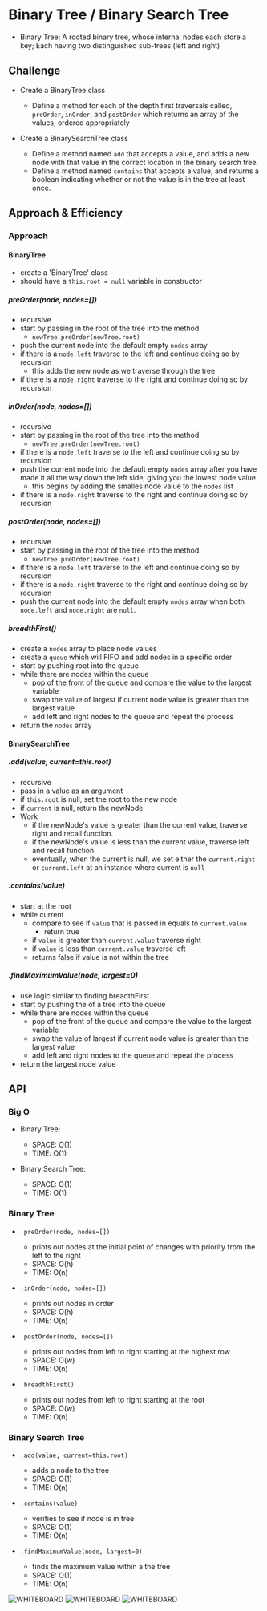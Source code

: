 # Binary Tree / Binary Search Tree
<!-- Short summary or background information -->
- Binary Tree: A rooted binary tree, whose internal nodes each store a key; Each having two distinguished sub-trees (left and right)

## Challenge
<!-- Description of the challenge -->
- Create a BinaryTree class
  - Define a method for each of the depth first traversals called, `preOrder`, `inOrder`, and `postOrder` which returns an array of the values, ordered appropriately

- Create a BinarySearchTree class
  - Define a method named `add` that accepts a value, and adds a new node with that value in the correct location in the binary search tree.
  - Define a method named `contains` that accepts a value, and returns a boolean indicating whether or not the value is in the tree at least once.

## Approach & Efficiency
<!-- What approach did you take? Why? What is the Big O space/time for this approach? -->

### Approach

#### BinaryTree

- create a 'BinaryTree' class
- should have a `this.root = null` variable in constructor

##### preOrder(node, nodes=[])

- recursive
- start by passing in the root of the tree into the method
  - `newTree.preOrder(newTree.root)`
- push the current node into the default empty `nodes` array
- if there is a `node.left` traverse to the left and continue doing so by recursion
  - this adds the new node as we traverse through the tree
- if there is a `node.right` traverse to the right and continue doing so by recursion

##### inOrder(node, nodes=[])

- recursive
- start by passing in the root of the tree into the method
  - `newTree.preOrder(newTree.root)`
- if there is a `node.left` traverse to the left and continue doing so by recursion
- push the current node into the default empty `nodes` array after you have made it all the way down the left side, giving you the lowest node value
  - this begins by adding the smalles node value to the `nodes` list
- if there is a `node.right` traverse to the right and continue doing so by recursion

##### postOrder(node, nodes=[])

- recursive
- start by passing in the root of the tree into the method
  - `newTree.preOrder(newTree.root)`
- if there is a `node.left` traverse to the left and continue doing so by recursion
- if there is a `node.right` traverse to the right and continue doing so by recursion
- push the current node into the default empty `nodes` array when both `node.left` and `node.right` are `null`.

##### breadthFirst()

- create a `nodes` array to place node values
- create a `queue` which will FIFO and add nodes in a specific order
- start by pushing root into the queue
- while there are nodes within the queue
  - pop of the front of the queue and compare the value to the largest variable
  - swap the value of largest if current node value is greater than the largest value
  - add left and right nodes to the queue and repeat the process
- return the `nodes` array

#### BinarySearchTree

##### .add(value, current=this.root)

- recursive
- pass in a value as an argument
- if `this.root` is null, set the root to the new node
- if `current` is null, return the newNode
- Work
  - if the newNode's value is greater than the current value, traverse right and recall function.
  - if the newNode's value is less than the current value, traverse left and recall function.
  - eventually, when the current is null, we set either the `current.right` or `current.left` at an instance where current is `null`

##### .contains(value)

- start at the root
- while current
  - compare to see if `value` that is passed in equals to `current.value`
    - return true
  - if `value` is greater than `current.value` traverse right
  - if `value` is less than `current.value` traverse left
  - returns false if value is not within the tree

##### .findMaximumValue(node, largest=0)

- use logic similar to finding breadthFirst
- start by pushing the of a tree into the queue
- while there are nodes within the queue
  - pop of the front of the queue and compare the value to the largest variable
  - swap the value of largest if current node value is greater than the largest value
  - add left and right nodes to the queue and repeat the process
- return the largest node value

## API
<!-- Description of each method publicly available to your Linked List -->

### Big O

- Binary Tree:
  - SPACE: O(1)
  - TIME: O(1)

- Binary Search Tree:
  - SPACE: O(1)
  - TIME: O(1)

### Binary Tree

- `.preOrder(node, nodes=[])`
  - prints out nodes at the initial point of changes with priority from the left to the right
  - SPACE: O(h)
  - TIME: O(n)

- `.inOrder(node, nodes=[])`
  - prints out nodes in order
  - SPACE: O(h)
  - TIME: O(n)

- `.postOrder(node, nodes=[])`
  - prints out nodes from left to right starting at the highest row
  - SPACE: O(w)
  - TIME: O(n)

- `.breadthFirst()`
  - prints out nodes from left to right starting at the root
  - SPACE: O(w)
  - TIME: O(n)

### Binary Search Tree

- `.add(value, current=this.root)`
  - adds a node to the tree
  - SPACE: O(1)
  - TIME: O(n)

- `.contains(value)`
  - verifies to see if node is in tree
  - SPACE: O(1)
  - TIME: O(n)

- `.findMaximumValue(node, largest=0)`
  - finds the maximum value within a the tree
  - SPACE: O(1)
  - TIME: O(n)
  
![WHITEBOARD](./assets/Whiteboard.jpg)
![WHITEBOARD](./assets/findLargest.png)
![WHITEBOARD](./assets/BreadthFirst.jpg)
